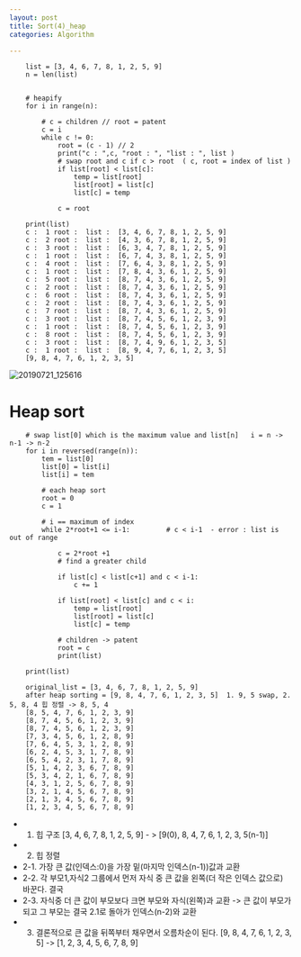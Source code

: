 ```yaml
---
layout: post
title: Sort(4)_heap
categories: Algorithm

---
```



        list = [3, 4, 6, 7, 8, 1, 2, 5, 9]
        n = len(list)


        # heapify
        for i in range(n):

            # c = children // root = patent
            c = i
            while c != 0:
                root = (c - 1) // 2
                print("c : ",c, "root : ", "list : ", list )
                # swap root and c if c > root  ( c, root = index of list )
                if list[root] < list[c]:
                    temp = list[root]
                    list[root] = list[c]
                    list[c] = temp

                c = root

        print(list)
        c :  1 root :  list :  [3, 4, 6, 7, 8, 1, 2, 5, 9]
        c :  2 root :  list :  [4, 3, 6, 7, 8, 1, 2, 5, 9]
        c :  3 root :  list :  [6, 3, 4, 7, 8, 1, 2, 5, 9]
        c :  1 root :  list :  [6, 7, 4, 3, 8, 1, 2, 5, 9]
        c :  4 root :  list :  [7, 6, 4, 3, 8, 1, 2, 5, 9]
        c :  1 root :  list :  [7, 8, 4, 3, 6, 1, 2, 5, 9]
        c :  5 root :  list :  [8, 7, 4, 3, 6, 1, 2, 5, 9]
        c :  2 root :  list :  [8, 7, 4, 3, 6, 1, 2, 5, 9]
        c :  6 root :  list :  [8, 7, 4, 3, 6, 1, 2, 5, 9]
        c :  2 root :  list :  [8, 7, 4, 3, 6, 1, 2, 5, 9]
        c :  7 root :  list :  [8, 7, 4, 3, 6, 1, 2, 5, 9]
        c :  3 root :  list :  [8, 7, 4, 5, 6, 1, 2, 3, 9]
        c :  1 root :  list :  [8, 7, 4, 5, 6, 1, 2, 3, 9]
        c :  8 root :  list :  [8, 7, 4, 5, 6, 1, 2, 3, 9]
        c :  3 root :  list :  [8, 7, 4, 9, 6, 1, 2, 3, 5]
        c :  1 root :  list :  [8, 9, 4, 7, 6, 1, 2, 3, 5]
        [9, 8, 4, 7, 6, 1, 2, 3, 5]

![20190721_125616](https://user-images.githubusercontent.com/47915302/61586786-069f9f80-abb7-11e9-85d1-5a117b0abc2b.png)



# Heap sort


        # swap list[0] which is the maximum value and list[n]   i = n -> n-1 -> n-2
        for i in reversed(range(n)):
            tem = list[0]
            list[0] = list[i]
            list[i] = tem

            # each heap sort
            root = 0
            c = 1

            # i == maximum of index
            while 2*root+1 <= i-1:         # c < i-1  - error : list is out of range

                c = 2*root +1
                # find a greater child

                if list[c] < list[c+1] and c < i-1:
                    c += 1

                if list[root] < list[c] and c < i:
                    temp = list[root]
                    list[root] = list[c]
                    list[c] = temp

                # children -> patent
                root = c
                print(list)

        print(list)

        original_list = [3, 4, 6, 7, 8, 1, 2, 5, 9]
        after heap sorting = [9, 8, 4, 7, 6, 1, 2, 3, 5]  1. 9, 5 swap, 2. 5, 8, 4 힙 정렬 -> 8, 5, 4 
        [8, 5, 4, 7, 6, 1, 2, 3, 9]   
        [8, 7, 4, 5, 6, 1, 2, 3, 9]
        [8, 7, 4, 5, 6, 1, 2, 3, 9]
        [7, 3, 4, 5, 6, 1, 2, 8, 9]
        [7, 6, 4, 5, 3, 1, 2, 8, 9]
        [6, 2, 4, 5, 3, 1, 7, 8, 9]
        [6, 5, 4, 2, 3, 1, 7, 8, 9]
        [5, 1, 4, 2, 3, 6, 7, 8, 9]
        [5, 3, 4, 2, 1, 6, 7, 8, 9]
        [4, 3, 1, 2, 5, 6, 7, 8, 9]
        [3, 2, 1, 4, 5, 6, 7, 8, 9]
        [2, 1, 3, 4, 5, 6, 7, 8, 9]
        [1, 2, 3, 4, 5, 6, 7, 8, 9]


* 1. 힙 구조 [3, 4, 6, 7, 8, 1, 2, 5, 9] - > [9(0), 8, 4, 7, 6, 1, 2, 3, 5(n-1)]
* 2. 힙 정렬
* 2-1. 가장 큰 값(인덱스:0)을 가장 밑(마지막 인덱스(n-1))값과 교환
* 2-2. 각 부모1,자식2 그룹에서 먼저 자식 중 큰 값을 왼쪽(더 작은 인덱스 값으로) 바꾼다. 결국 
* 2-3. 자식중 더 큰 값이 부모보다 크면 부모와 자식(왼쪽)과 교환 -> 큰 값이 부모가 되고 그 부모는 결국 2.1로 돌아가 인덱스(n-2)와 교환
* 3. 결론적으로 큰 값을 뒤쪽부터 채우면서 오름차순이 된다. [9, 8, 4, 7, 6, 1, 2, 3, 5] ->  [1, 2, 3, 4, 5, 6, 7, 8, 9]
